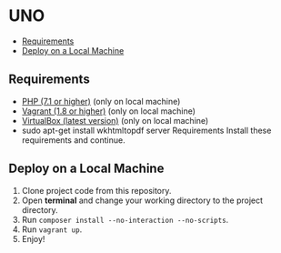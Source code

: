 UNO
===========

* [Requirements](#requirements)
* [Deploy on a Local Machine](#deploy-on-a-local-machine)

## Requirements

* <a href="http://php.net/" target="_blank">PHP (7.1 or higher)</a> (only on local machine)
* <a href="https://www.vagrantup.com" target="_blank">Vagrant (1.8 or higher)</a> (only on local machine)
* <a href="https://www.virtualbox.org" target="_blank">VirtualBox (latest version)</a>  (only on local machine)
* sudo apt-get install wkhtmltopdf server Requirements
Install these requirements and continue.


## Deploy on a Local Machine

1. Clone project code from this repository.
2. Open **terminal** and change your working directory to the project directory.
3. Run `composer install --no-interaction --no-scripts`.
4. Run `vagrant up`.
5. Enjoy!
